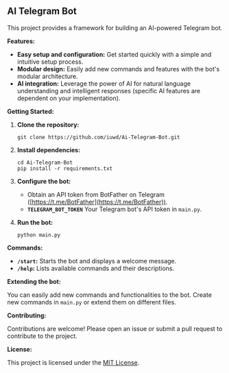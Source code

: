 ## AI Telegram Bot

This project provides a framework for building an AI-powered Telegram bot. 

**Features:**

* **Easy setup and configuration:** Get started quickly with a simple and intuitive setup process.
* **Modular design:** Easily add new commands and features with the bot's modular architecture.
* **AI integration:**  Leverage the power of AI for natural language understanding and intelligent responses (specific AI features are dependent on your implementation).

**Getting Started:**

1. **Clone the repository:**
   ```
   git clone https://github.com/iuwd/Ai-Telegram-Bot.git
   ```

2. **Install dependencies:**
   ```
   cd Ai-Telegram-Bot
   pip install -r requirements.txt
   ```

3. **Configure the bot:**
   * Obtain an API token from BotFather on Telegram ([https://t.me/BotFather](https://t.me/BotFather)).
   * **`TELEGRAM_BOT_TOKEN`** Your Telegram bot's API token in ```main.py```.

4. **Run the bot:**
   ```
   python main.py
   ```

**Commands:**

* **`/start`:** Starts the bot and displays a welcome message.
* **`/help`:** Lists available commands and their descriptions.

**Extending the bot:**

You can easily add new commands and functionalities to the bot. Create new commands in ```main.py``` or extend them on different files. 

**Contributing:**

Contributions are welcome! Please open an issue or submit a pull request to contribute to the project.

**License:**

This project is licensed under the [MIT License](LICENSE).

